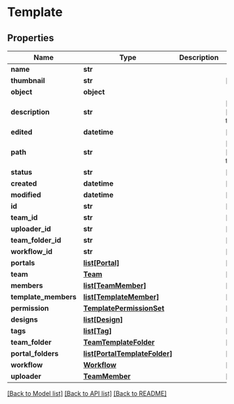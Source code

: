 # Template

## Properties
Name | Type | Description | Notes
------------ | ------------- | ------------- | -------------
**name** | **str** |  | 
**thumbnail** | **str** |  | [optional] 
**object** | **object** |  | 
**description** | **str** |  | [optional] [default to '']
**edited** | **datetime** |  | [optional] 
**path** | **str** |  | [optional] [default to '/']
**status** | **str** |  | [optional] 
**created** | **datetime** |  | [optional] 
**modified** | **datetime** |  | [optional] 
**id** | **str** |  | [optional] 
**team_id** | **str** |  | [optional] 
**uploader_id** | **str** |  | [optional] 
**team_folder_id** | **str** |  | [optional] 
**workflow_id** | **str** |  | [optional] 
**portals** | [**list[Portal]**](Portal.md) |  | [optional] 
**team** | [**Team**](Team.md) |  | [optional] 
**members** | [**list[TeamMember]**](TeamMember.md) |  | [optional] 
**template_members** | [**list[TemplateMember]**](TemplateMember.md) |  | [optional] 
**permission** | [**TemplatePermissionSet**](TemplatePermissionSet.md) |  | [optional] 
**designs** | [**list[Design]**](Design.md) |  | [optional] 
**tags** | [**list[Tag]**](Tag.md) |  | [optional] 
**team_folder** | [**TeamTemplateFolder**](TeamTemplateFolder.md) |  | [optional] 
**portal_folders** | [**list[PortalTemplateFolder]**](PortalTemplateFolder.md) |  | [optional] 
**workflow** | [**Workflow**](Workflow.md) |  | [optional] 
**uploader** | [**TeamMember**](TeamMember.md) |  | [optional] 

[[Back to Model list]](../README.md#documentation-for-models) [[Back to API list]](../README.md#documentation-for-api-endpoints) [[Back to README]](../README.md)


